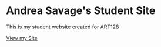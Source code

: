 # Andrea Savage's Student Site

This is my student website created for ART128

[View my Site](https://HobblinGoblin/studentsite/)